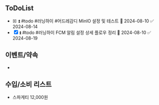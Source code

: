 
## ToDoList
<!-- {우선순위} {Tasks} {Due Date} {Strart Date} {End Date} -->
- [x] <!-- taskss-->⏫ #todo #러닝하이 #어드레감디 MinIO 설정 및 테스트 📅 2024-08-10 ✅ 2024-08-14
- [x] ⏫ #todo #러닝하이 FCM 알림 설정 상세 플로우 정리 📅 2024-08-10 ✅ 2024-08-19

## 이벤트/약속
- <!-- 예정된 약속 or 예상치 못하게 발생한 이벤트 -->

## 수입/소비 리스트
- <!-- 얼만큼 썼는지 --> 스파게티 12,000원